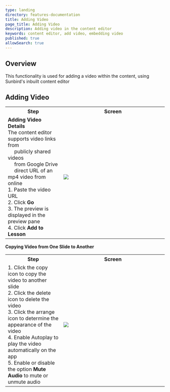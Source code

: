 ```yaml
---
type: landing
directory: features-documentation
title: Adding Video
page_title: Adding Video
description: Adding video in the content editor
keywords: content editor, add video, embedding video
published: true
allowSearch: true
---
```


## Overview

This functionality is used for adding a video within the content, using Sunbird's inbuilt content editor  

## Adding Video
<table>
  <tr>
    <th style="width:35%;">Step</th>
    <th style="width:65%;">Screen</th>
  </tr>  
  <tr>
    <td><b>Adding Video Details</b> 
    <br>The content editor supports video links from 
    <br>&emsp; publicly shared videos 
    <br>&emsp; from Google Drive 
    <br>&emsp; direct URL of an mp4 video from online 
    <br>1. Paste the video URL 
    <br>2. Click <b>Go</b> 
    <br>3. The preview is displayed in the preview pane 
    <br>4. Click <b>Add to Lesson</b>
   </td>
    <td><img src="pages/features-documentation/images/contenteditor/addvideo.png"></td>
  </tr>
  </tr>
</table>

**Copying Video from One Slide to Another**

<table>
  <tr>
    <th style="width:35%;">Step</th>
    <th style="width:65%;">Screen</th>
  </tr>  
  <tr>
    <td>1. Click the copy icon to copy the video to another slide <br>2. Click the delete icon to delete the video <br>3. Click the arrange icon to determine the appearance of the video <br>4. Enable Autoplay to play the video automatically on the app <br>5. Enable or disable the option <b>Mute Audio</b> to mute or unmute audio
    </td>
    <td><img src="pages/features-documentation/images/contenteditor/videodetail.png"></td>
  </tr>
</table>
